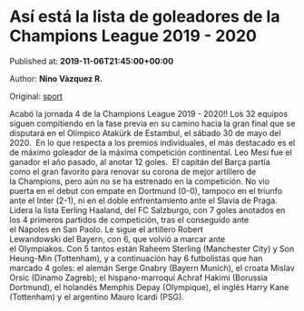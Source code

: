 
# Así está la lista de goleadores de la Champions League 2019 - 2020

Published at: **2019-11-06T21:45:00+00:00**

Author: **Nino Vàzquez R.**

Original: [sport](https://www.sport.es/es/noticias/champions/maximo-goleador-champions-league-2019-2020-7639339)

Acabó la jornada 4 de la Champions League 2019 - 2020!! Los 32 equipos siguen compitiendo en la fase previa en su camino hacia la gran final que se disputará en el Olímpico Atakürk de Estambul, el sábado 30 de mayo del 2020. 
En lo que respecta a los premios individuales, el más destacado es el de máximo goleador de la máxima competición continental. Leo Mesi fue el ganador el año pasado, al anotar 12 goles.  El capitán del Barça partía como el gran favorito para renovar su corona de mejor artillero de la Champions, pero aún no se ha estrenado en la competición. No vio puerta en el debut con empate en Dortmund (0-0), tampoco en el triunfo ante el Inter (2-1), ni en el doble enfrentamiento ante el Slavia de Praga.
Lidera la lista Eerling Haaland, del FC Salzburgo, con 7 goles anotados en los 4 primeros partidos de competición, tras el conseguido ante el Nápoles en San Paolo. Le sigue el artillero Robert Lewandowski del Bayern, con 6, que volvió a marcar ante el Olympiakos. Con 5 tantos están Raheem Sterling (Manchester City) y Son Heung-Min (Tottenham), y a continuación hay 6 futbolistas que han marcado 4 goles: el alemán Serge Gnabry (Bayern Munich), el croata Mislav Orsic (Dinamo Zagreb); el hispano-marroquí Achraf Hakimi (Borussia Dortmund), el holandés Memphis Depay (Olympique), el inglés Harry Kane (Tottenham) y el argentino Mauro Icardi (PSG). 

